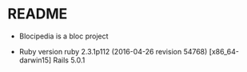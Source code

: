 # README

* Blocipedia is a bloc project

* Ruby version
	ruby 2.3.1p112 (2016-04-26 revision 54768) [x86_64-darwin15]
	Rails 5.0.1



